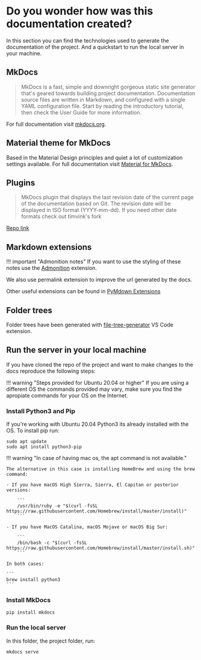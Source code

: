 # Do you wonder how was this documentation created?

In this section you can find the technologies used to generate the documentation of the project. And a quickstart to run the local server in your machine.

## MkDocs

> MkDocs is a fast, simple and downright gorgeous static site generator that's geared towards building project documentation. Documentation source files are written in Markdown, and configured with a single YAML configuration file. Start by reading the introductory tutorial, then check the User Guide for more information.

For full documentation visit [mkdocs.org](https://www.mkdocs.org).

## Material theme for MkDocs

Based in the Material Design principles and quiet a lot of customization settings available. For full documentation visit [Material for MkDocs](https://squidfunk.github.io/mkdocs-material/).

## Plugins

> MkDocs plugin that displays the last revision date of the current page of the documentation based on Git. The revision date will be displayed in ISO format (YYYY-mm-dd). If you need other date formats check out timvink's fork

[Repo link](https://github.com/zhaoterryy/mkdocs-git-revision-date-plugin)

## Markdown extensions

!!! important "Admonition notes"
    If you want to use the styling of these notes use the [Admonition](https://python-markdown.github.io/extensions/admonition/) extension.

We also use permalink extension to improve the url generated by the docs.

Other useful extensions can be found in [PyMdown Extensions](https://facelessuser.github.io/pymdown-extensions/)

## Folder trees

Folder trees have been generated with [file-tree-generator](https://marketplace.visualstudio.com/items?itemName=Shinotatwu-DS.file-tree-generator) VS Code extension.

## Run the server in your local machine

If you have cloned the repo of the project and want to make changes to the docs reproduce the following steps:

!!! warning "Steps provided for Ubuntu 20.04 or higher"
    If you are using a different OS the commands provided may vary, make sure you find the apropiate commands for your OS on the Internet.

### Install Python3 and Pip

If you're working with Ubuntu 20.04 Python3 its already installed with the OS. To install pip run:

```
sudo apt update
sudo apt install python3-pip
```

!!! warning "In case of having mac os, the apt command is not available." 

    The alternative in this case is installing HomeBrew and using the brew command: 

    - If you have macOS High Sierra, Sierra, El Capitan or posterior versions: 

        ```
        /usr/bin/ruby -e "$(curl -fsSL https://raw.githubusercontent.com/Homebrew/install/master/install)"
        ```

    - If you have MacOS Catalina, macOS Mojave or macOS Big Sur: 

        ```
        /bin/bash -c "$(curl -fsSL https://raw.githubusercontent.com/Homebrew/install/master/install.sh)"
        ```

    In both cases: 

    ```
    brew install python3 
    ```


### Install MkDocs

```
pip install mkdocs
```

### Run the local server

In this folder, the project folder, run:

```
mkdocs serve
```
